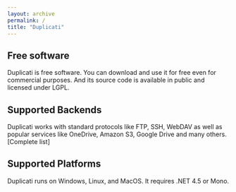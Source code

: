 ```yaml
---
layout: archive
permalink: /
title: "Duplicati"
---
```




<div class="tiles">

<div class="tile">
  <h2 class="post-title">Free software</h2>
  <p class="post-excerpt">Duplicati is free software. You can download and use it for free even for commercial purposes. And its source code is available in public and licensed under LGPL.</p>
</div>

<div class="tile">
  <h2 class="post-title">Supported Backends</h2>
  <p class="post-excerpt">Duplicati works with standard protocols like FTP, SSH, WebDAV as well as popular services like OneDrive, Amazon S3, Google Drive and many others. [Complete list]</p>
</div>

<div class="tile">
  <h2 class="post-title">Supported Platforms</h2>
  <p class="post-excerpt">Duplicati runs on Windows, Linux, and MacOS. It requires .NET 4.5 or Mono.</p>
</div>

</div>
